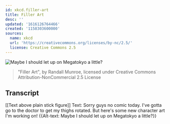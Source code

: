 ```yaml
---
id: xkcd.filler-art
title: Filler Art
desc: ''
updated: '1616126764466'
created: '1158303600000'
sources:
  name: xkcd
  url: 'https://creativecommons.org/licenses/by-nc/2.5/'
  license: Creative Commons 2.5
---
```

![Maybe I should let up on Megatokyo a little?](https://imgs.xkcd.com/comics/filler_art.png)
> "Filler Art", by Randall Munroe, licensed under Creative Commons Attribution-NonCommercial 2.5 License

## Transcript
[[Text above plain stick figure]]
Text: Sorry guys no comic today.  I've gotta go to the doctor to get my thighs rotated. But here's some new character art I'm working on!
{{Alt-text: Maybe I should let up on Megatokyo a little?}}
